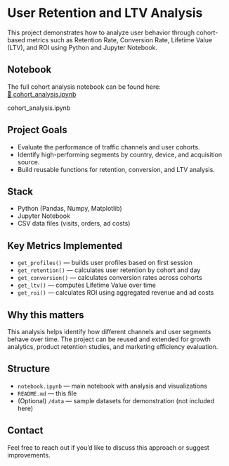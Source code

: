# User Retention and LTV Analysis

This project demonstrates how to analyze user behavior through cohort-based metrics such as Retention Rate, Conversion Rate, Lifetime Value (LTV), and ROI using Python and Jupyter Notebook.

## Notebook

The full cohort analysis notebook can be found here:  
[📓 cohort_analysis.ipynb](./cohort_analysis.ipynb)

cohort_analysis.ipynb

##  Project Goals

- Evaluate the performance of traffic channels and user cohorts.
- Identify high-performing segments by country, device, and acquisition source.
- Build reusable functions for retention, conversion, and LTV analysis.

##  Stack

- Python (Pandas, Numpy, Matplotlib)
- Jupyter Notebook
- CSV data files (visits, orders, ad costs)

## Key Metrics Implemented

- `get_profiles()` — builds user profiles based on first session
- `get_retention()` — calculates user retention by cohort and day
- `get_conversion()` — calculates conversion rates across cohorts
- `get_ltv()` — computes Lifetime Value over time
- `get_roi()` — calculates ROI using aggregated revenue and ad costs

##  Why this matters

This analysis helps identify how different channels and user segments behave over time. The project can be reused and extended for growth analytics, product retention studies, and marketing efficiency evaluation.

##  Structure

- `notebook.ipynb` — main notebook with analysis and visualizations
- `README.md` — this file
- (Optional) `/data` — sample datasets for demonstration (not included here)

##  Contact

Feel free to reach out if you’d like to discuss this approach or suggest improvements.

